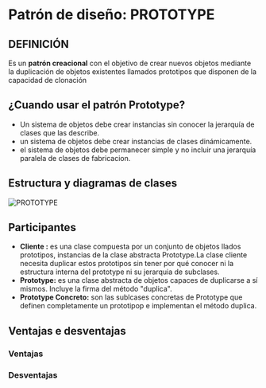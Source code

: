 ﻿# Patrón de diseño: PROTOTYPE

## DEFINICIÓN
Es un **patrón creacional** con el objetivo de crear nuevos objetos mediante la duplicación de objetos existentes llamados prototipos que disponen de la capacidad de clonación

## ¿Cuando usar el patrón Prototype?
* Un sistema de objetos debe crear instancias sin conocer la jerarquía de clases que las describe.
* un sistema de objetos debe crear instancias de clases dinámicamente.
* el sistema de objetos debe permanecer simple y no incluir una jerarquía paralela de clases de fabricacion.

## Estructura y diagramas de clases

![PROTOTYPE](https://upload.wikimedia.org/wikipedia/commons/thumb/e/ee/ProtipoEstructura.png/600px-ProtipoEstructura.png)

## Participantes 
* **Cliente :** es una clase compuesta por un conjunto de objetos llados prototipos, instancias de la clase abstracta Prototype.La clase cliente necesita duplicar estos prototipos sin tener por qué conocer ni la estructura interna del prototype ni su jerarquia de subclases.
* **Prototype:** es una clase abstracta de objetos capaces de duplicarse a sí mismos. Incluye la firma del método "duplica".
* **Prototype Concreto:** son las sublcases concretas de Prototype que definen completamente un prototipop e implementan el método duplica.

## Ventajas e desventajas
### Ventajas

### Desventajas
